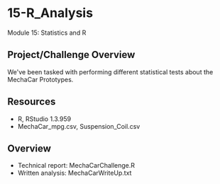 # 15-R_Analysis
Module 15: Statistics and R

## Project/Challenge Overview
We've been tasked with performing different statistical tests about the MechaCar Prototypes.

## Resources
- R, RStudio 1.3.959
- MechaCar_mpg.csv, Suspension_Coil.csv

## Overview
- Technical report: MechaCarChallenge.R
- Written analysis: MechaCarWriteUp.txt

